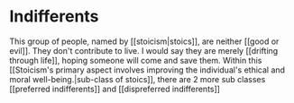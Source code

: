 # Indifferents

This group of people, named by [[stoicism|stoics]], are neither [[good or evil]]. They don't contribute to live. I would say they are merely [[drifting through life]], hoping someone will come and save them. Within this [[Stoicism's primary aspect involves improving the individual's ethical and moral well-being.|sub-class of stoics]], there are 2 more sub classes [[preferred indifferents]] and [[dispreferred indifferents]]